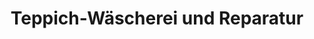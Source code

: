 ---
title: "Teppich-Wäscherei und Reparatur"
url: /heidelberg/teppich-waescherei-und-reparatur/
shop: Allgemein
---